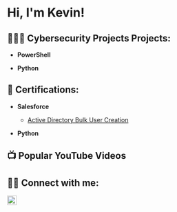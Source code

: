 <h1>Hi, I'm Kevin!</h1>

<h2>👩🏾‍💻 Cybersecurity Projects Projects:</h2>

- <b>PowerShell</b>
 

- <b>Python</b>

<h2>📜 Certifications:</h2>

- <b>Salesforce</b>
  - [Active Directory Bulk User Creation](https://github.com/joshmadakor1/AD_PS)

- <b>Python</b>

<h2>📺 Popular YouTube Videos</h2>

<h2> 🤳🏾 Connect with me:</h2>


[<img align="left" alt="JoshMadakor | LinkedIn" width="22px" src="https://cdn.jsdelivr.net/npm/simple-icons@v3/icons/linkedin.svg" />][linkedin]



[linkedin]: https://linkedin.com/in/kevin-freeman-378004175



